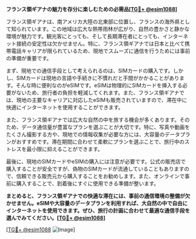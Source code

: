 **フランス領ギアナの魅力を存分に楽しむための必需品[[TG💪+ @esim1088](https://t.me/s/esim1088)]**

フランス領ギアナは、南アメリカ大陸の北東部に位置し、フランスの海外県として知られています。この地域は広大な熱帯雨林が広がり、自然の豊かさと静かな環境が魅力です。観光客にとっても、そして長期滞在者にとっても、インターネット接続の安定性は欠かせません。特に、フランス領ギアナでは日本と比べて携帯電話キャリアが限られているため、現地でスムーズに通信を行うためには事前の準備が重要です。

まず、現地での通信手段として考えられるのは、SIMカードの購入です。しかし、SIMカードは現地の言語や手続きに不慣れだと手間がかかることがあります。そんな時に便利なのがeSIMです。eSIMは物理的にSIMカードを挿入する必要がないため、旅行者の負担を軽減してくれます。また、フランス領ギアナでは、現地の主要なキャリアに対応したeSIMも販売されていますので、滞在中に快適にインターネットを使用することができます。

また、フランス領ギアナでは広大な自然の中を旅する機会が多くあります。そのため、データ通信量が豊富なプランを選ぶことが大切です。特に、写真や動画をたくさん撮影する方や、現地での情報収集が必要な方には、大容量のデータプランがおすすめです。滞在期間に合わせて柔軟にプランを選ぶことで、旅行中のストレスを最小限に抑えることができます。

最後に、現地のSIMカードやeSIMの購入には注意が必要です。公式の販売店で購入することが安全ですが、偽物のSIMカードが流通していることもありますので、信頼できる販売元から購入することをお勧めします。また、オンラインで事前に購入することで、到着後にすぐに使用できる準備が整います。

**まとめると、フランス領ギアナでの快適な滞在には、事前の通信環境の整備が欠かせません。eSIMや大容量のデータプランを利用すれば、大自然の中で自由にインターネットを使用できます。ぜひ、旅行の計画に合わせて最適な通信手段を選んでみてください。[[TG💪+ @esim1088](https://t.me/s/esim1088)]**

[[TG💪+ @esim1088](https://t.me/s/esim1088) ![Image](https://i.postimg.cc/Y0z9fWf4/image.png)]